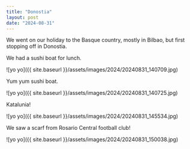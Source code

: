 ```yaml
---
title: "Donostia"
layout: post
date: "2024-08-31"
---
```


We went on our holiday to the Basque country, mostly in Bilbao, but first stopping off in Donostia.

We had a sushi boat for lunch.

![yo yo]({{ site.baseurl }}/assets/images/2024/20240831_140709.jpg)

Yum yum sushi boat.

![yo yo]({{ site.baseurl }}/assets/images/2024/20240831_140725.jpg)

Katalunia!

![yo yo]({{ site.baseurl }}/assets/images/2024/20240831_145534.jpg)

We saw a scarf from Rosario Central football club!

![yo yo]({{ site.baseurl }}/assets/images/2024/20240831_150038.jpg)
